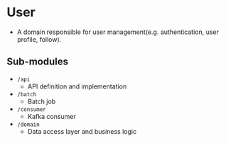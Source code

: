 # User

* A domain responsible for user management(e.g. authentication, user profile, follow).

## Sub-modules

* `/api`
    * API definition and implementation
* `/batch`
    * Batch job
* `/consumer`
    * Kafka consumer
* `/domain`
    * Data access layer and business logic
